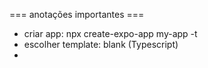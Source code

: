 === anotações importantes ===

- criar app: npx create-expo-app my-app -t
- escolher template: blank (Typescript)
- 